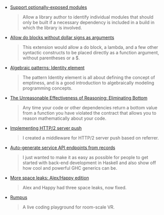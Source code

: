-   [Support optionally-exposed modules](https://github.com/sol/hpack/pull/112)

    > Allow a library author to identify individual modules that should only be built if a necessary dependency is included in a build in which the library is involved.

-   [Allow do blocks without dollar signs as arguments](https://ghc.haskell.org/trac/ghc/ticket/10843)

    > This extension would allow a do block, a lambda, and a few other syntactic constructs to be placed directly as a function argument, without parentheses or a $.

-   [Algebraic patterns: Identity element](https://philipnilsson.github.io/Badness10k/posts/2016-06-29-functional-patterns-identity-element.html)

    > The pattern Identity element is all about defining the concept of emptiness, and is a good introduction to algebraically modeling programming concepts.

-   [The Unreasonable Effectiveness of Reasoning: Eliminating Bottom](https://github.com/typedops/funops/blob/f3a2983f655e2d920003ff3b802b3ad8e16f9d32/src/main/tut/2016-05-31-unreasonable-effectiveness-of-reasoning-understanding-bottom.md)

    > Any time your code or other dependencies return a bottom value from a function you have violated the contract that allows you to reason mathematically about your code.

-   [Implementing HTTP/2 server push](https://www.yesodweb.com/blog/2016/07/http2-server-push)

    > I created a middleware for HTTP/2 server push based on referrer.

-   [Auto-generate service API endpoints from records](https://www.haskellforall.com/2016/07/auto-generate-service-api-endpoints.html)

    > I just wanted to make it as easy as possible for people to get started with back-end development in Haskell and also show off how cool and powerful GHC generics can be.

-   [More space leaks: Alex/Happy edition](https://neilmitchell.blogspot.de/2016/07/more-space-leaks-alexhappy-edition.html)

    > Alex and Happy had three space leaks, now fixed.

-   [Rumpus](https://www.youtube.com/watch?v=pnEdY2Qttvw)

    > A live coding playground for room-scale VR.
